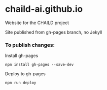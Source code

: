 # chaild-ai.github.io

Website for the CHAILD project

Site published from gh-pages branch, no Jekyll

### To publish changes:

Install gh-pages

``npm install gh-pages --save-dev``

Deploy to gh-pages

``npm run deploy``
